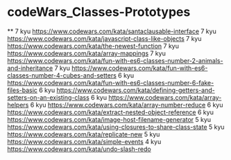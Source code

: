 # codeWars_Classes-Prototypes
** 7 kyu https://www.codewars.com/kata/santaclausable-interface
7 kyu https://www.codewars.com/kata/javascript-class-like-objects
7 kyu https://www.codewars.com/kata/the-newest-function
7 kyu https://www.codewars.com/kata/array-mappings
7 kyu https://www.codewars.com/kata/fun-with-es6-classes-number-2-animals-and-inheritance
7 kyu https://www.codewars.com/kata/fun-with-es6-classes-number-4-cubes-and-setters
6 kyu https://www.codewars.com/kata/fun-with-es6-classes-number-6-fake-files-basic
6 kyu https://www.codewars.com/kata/defining-getters-and-setters-on-an-existing-class
6 kyu https://www.codewars.com/kata/array-helpers
6 kyu https://www.codewars.com/kata/array-number-reduce
6 kyu https://www.codewars.com/kata/extract-nested-object-reference
6 kyu https://www.codewars.com/kata/image-host-filename-generator
5 kyu https://www.codewars.com/kata/using-closures-to-share-class-state
5 kyu https://www.codewars.com/kata/replicate-new
5 kyu https://www.codewars.com/kata/simple-events
4 kyu https://www.codewars.com/kata/undo-slash-redo

